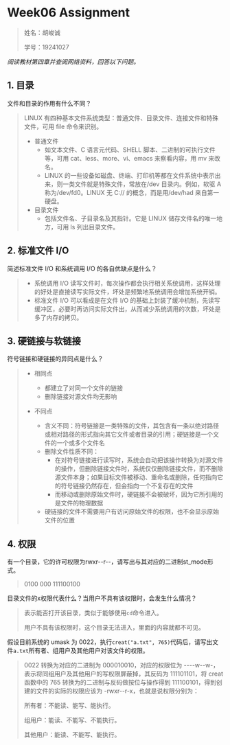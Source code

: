 # Week06 Assignment

> 姓名：胡峻诚
>
> 学号：19241027

*阅读教材第四章并查阅网络资料，回答以下问题。*

## 1. 目录

文件和目录的作用有什么不同？

> LINUX 有四种基本文件系统类型：普通文件、目录文件、连接文件和特殊文件，可用 file 命令来识别。
>
> - 普通文件
>   - 如文本文件、C 语言元代码、SHELL 脚本、二进制的可执行文件等，可用 cat、less、more、vi、emacs 来察看内容，用 mv 来改名。
>   - LINUX 的一些设备如磁盘、终端、打印机等都在文件系统中表示出来，则一类文件就是特殊文件，常放在/dev 目录内。例如，软驱 A 称为/dev/fd0。LINUX 无 C:// 的概念，而是用/dev/had 来自第一硬盘。
> - 目录文件
>   - 包括文件名、子目录名及其指针。它是 LINUX 储存文件名的唯一地方，可用 ls 列出目录文件。

## 2.  标准文件 I/O

简述标准文件 I/O 和系统调用 I/O 的各自优缺点是什么？

> - 系统调用 I/O 读写文件时，每次操作都会执行相关系统调用，这样处理的好处是直接读写实际文件，坏处是频繁地系统调用会增加系统开销。
> - 标准文件 I/O 可以看成是在文件 I/O 的基础上封装了缓冲机制，先读写缓冲区，必要时再访问实际文件出，从而减少系统调用的次数，坏处是多了内存的拷贝。

## 3.  硬链接与软链接

符号链接和硬链接的异同点是什么？

> - 相同点
>   - 都建立了对同一个文件的链接
>   - 删除链接对源文件均无影响
> - 不同点
>
>   - 含义不同：符号链接是一类特殊的文件，其包含有一条以绝对路径或相对路径的形式指向其它文件或者目录的引用；硬链接是一个文件的一个或多个文件名
>   - 删除文件性质不同：
>     - 在对符号链接进行读写时，系统会自动把该操作转换为对源文件的操作，但删除链接文件时，系统仅仅删除链接文件，而不删除源文件本身；如果目标文件被移动、重命名或删除，任何指向它的符号链接仍然存在，但会指向一个不复存在的文件
>     - 而移动或删除原始文件时，硬链接不会被破坏，因为它所引用的是文件的物理数据
>   - 硬链接的文件不需要用户有访问原始文件的权限，也不会显示原始文件的位置

## 4. 权限

有一个目录，它的许可权限为rwxr--r--，请写出与其对应的二进制st_mode形式。

> 0100 000 111100100

目录文件的x权限代表什么？当用户不具有该权限时，会发生什么情况？

> 表示能否打开该目录，类似于能够使用`cd`命令进入。
>
> 用户不具有该权限时，这个目录无法进入，里面的内容就都不可见。

假设目前系统的 umask 为 0022，执行`creat("a.txt", 765)`代码后，请写出文件`a.txt`所有者、组用户及其他用户对该文件的权限。

> 0022 转换为对应的二进制为 000010010，对应的权限位为 ----w--w-，表示将同组用户及其他用户的写权限屏蔽掉，其反码为 111101101，将 creat 函数中的 765 转换为的二进制与反码做按位与操作得到 111100101，得到创建的文件的实际的权限应该为 -rwxr--r-x，也就是说权限分别为：
>
> 所有者：不能读、能写、能执行。
>
> 组用户：能读、不能写、不能执行。
>
> 其他用户：能读、不能写、能执行。
